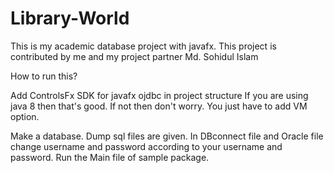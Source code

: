 # Library-World
This is my academic database project with javafx. This project is contributed by me and my project partner Md. Sohidul Islam

How to run this? 

Add 
ControlsFx
SDK for javafx
ojdbc
in project structure 
If you are using java 8 then that's good. 
If not then don't worry. You just have to add VM option. 

Make a database. Dump sql files are given. 
In DBconnect file and Oracle file change username and password according to your username and password. 
Run the Main file of sample package. 
